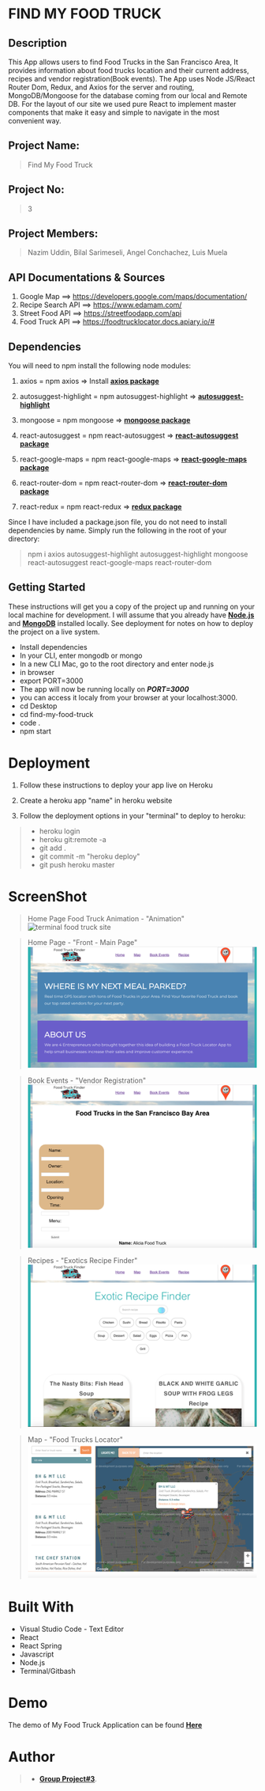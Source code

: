 FIND MY FOOD TRUCK
==================

## Description

This App allows users to find Food Trucks in the San Francisco Area, It provides information about food trucks location and their current address, recipes and vendor registration(Book events). The App uses Node JS/React Router Dom, Redux, and Axios for the server and routing, MongoDB/Mongoose for the database coming from our local and Remote DB. For the layout of our site we used pure React to implement master components that make it easy and simple to navigate in the most convenient way.

## Project Name:
> Find My Food Truck

## Project No:
> 3

## Project Members:
> Nazim Uddin, Bilal Sarimeseli, Angel Conchachez, Luis Muela

## API Documentations & Sources
1. Google Map ==> https://developers.google.com/maps/documentation/
2. Recipe Search API ==> https://www.edamam.com/
3. Street Food API ==> https://streetfoodapp.com/api
4. Food Truck API ==> https://foodtrucklocator.docs.apiary.io/#

## Dependencies

You will need to npm install the following node modules:
1. axios = npm axios => Install **[axios package](https://www.npmjs.com/package/axios)**
2. autosuggest-highlight = npm autosuggest-highlight => **[autosuggest-highlight](https://www.npmjs.com/package/autosuggest-highlight)**
3. mongoose = npm mongoose => **[mongoose package](https://www.npmjs.com/package/mongoose)**
4. react-autosuggest = npm react-autosuggest => **[react-autosuggest package](https://www.npmjs.com/package/react-autosuggest)**
5. react-google-maps = npm react-google-maps => **[react-google-maps package](https://www.npmjs.com/package/react-google-maps)**
6. react-router-dom = npm react-router-dom => **[react-router-dom package](https://www.npmjs.com/package/react-router-dom)**

7. react-redux = npm react-redux => **[redux package](https://www.npmjs.com/package/redux)**

Since I have included a package.json file, you do not need to install dependencies by name. Simply run the following in the root of your directory:

> npm i axios autosuggest-highlight autosuggest-highlight mongoose react-autosuggest react-google-maps react-router-dom 

## Getting Started

These instructions will get you a copy of the project up and running on your local machine for development. I will assume that you already have **[Node.js](https://nodejs.org/en/)** and **[MongoDB](https://www.mongodb.com/)** installed locally. See deployment for notes on how to deploy the project on a live system.

* Install dependencies
* In your CLI, enter mongodb or mongo
* In a new CLI Mac, go to the root directory and enter node.js
* in browser
* export PORT=3000
* The app will now be running locally on ***PORT=3000***
* you can access it localy from your browser at your localhost:3000.
* cd Desktop
* cd find-my-food-truck
* code .
* npm start

# Deployment

1. Follow these instructions to deploy your app live on Heroku

2. Create a heroku app "name" in heroku website
3.  Follow the deployment options in your "terminal" to deploy to heroku:
>- heroku login
>- heroku git:remote -a <app name>
>- git add .
>- git commit -m "heroku deploy"
>- git push heroku master

# ScreenShot

>Home Page Food Truck Animation - "Animation"
![terminal food truck site](food-truck-finder/public/images/screenshoot.png)

>Home Page - "Front - Main Page"
![terminal food truck site](food-truck-finder/public/images/screenshoot1.png)

>Book Events - "Vendor Registration"
![terminal food truck site](food-truck-finder/public/images/screenshoot2.png)

>Recipes - "Exotics Recipe Finder"
![terminal food truck site](food-truck-finder/public/images/screenshoot3.png)

>Map - "Food Trucks Locator"
![terminal food truck site](food-truck-finder/public/images/screenshoot4.png)


# Built With

- Visual Studio Code - Text Editor
- React
- React Spring
- Javascript
- Node.js
- Terminal/Gitbash

# Demo
The demo of My Food Truck Application can be found **[Here](http://foodtruck-finder.s3-website-us-west-1.amazonaws.com/)**

# Author

>-  **[Group Project#3](https://github.com/codifyme/find-my-food-truck)**. 

